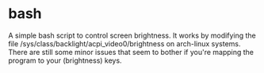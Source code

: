 # bash

A simple bash script to control screen brightness. It works by modifying the file /sys/class/backlight/acpi_video0/brightness on arch-linux systems. There are still some minor issues that seem to bother if you're mapping the program to your (brightness) keys.
